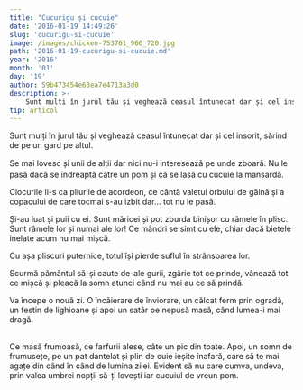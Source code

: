 ```yaml
---
title: "Cucurigu și cucuie"
date: '2016-01-19 14:49:26'
slug: 'cucurigu-si-cucuie'
image: /images/chicken-753761_960_720.jpg
path: '2016-01-19-cucurigu-si-cucuie.md'
year: '2016'
month: '01'
day: '19'
author: 59b473454e63ea7e4713a3d0
description: >-
    Sunt mulți în jurul tău și veghează ceasul întunecat dar și cel insorit, sărind de pe un gard pe altul. Se mai lovesc și unii de alții dar nici nu-i interesează pe unde zboară. Nu le pasă dacă se înd
tip: articol
---
```

<div class="kg-card-markdown"><p>Sunt mulți în jurul tău și veghează ceasul întunecat dar și cel insorit, sărind de pe un gard pe altul. </p>
<p><span style="line-height: 20.8px;">Se mai </span>lovesc<span style="line-height: 20.8px;"> și </span>unii<span style="line-height: 20.8px;"> de </span><span style="line-height: 20.8px;">alții </span>dar nici nu-i interesează pe unde zboară. Nu le pasă dacă se îndreaptă către un pom și că se lasă cu cucuie la mansardă.</p>
<p>Ciocurile li-s ca pliurile de acordeon, ce cântă vaietul orbului de găină și a copacului de care tocmai s-au izbit dar... tot nu le pasă.</p>
<p>Și-au luat și puii cu ei. Sunt măricei și pot zburda binișor cu râmele în plisc. Sunt râmele lor și numai ale lor! Ce mândri se simt cu ele, chiar dacă bietele inelate acum nu mai mișcă.</p>
<p>Cu așa pliscuri puternice, totul își pierde suflul în strânsoarea lor.</p>
<p>Scurmă pământul să-și caute de-ale gurii, zgârie tot ce prinde, vânează tot ce mișcă și pleacă la somn atunci când nu mai au ce să prindă.</p>
<p>Va începe o nouă zi. O încăierare de înviorare, un călcat ferm prin ogradă, un festin de lighioane și apoi un satâr pe nepusă masă, când lumea-i mai dragă.</p>
<p><br />
Ce masă frumoasă, ce farfurii alese, câte un pic din toate. Apoi, un somn de frumusețe, pe un pat dantelat și plin de cuie ieșite înafară, care să te mai agațe din când în când de lumina zilei. Evident să nu care cumva, undeva, prin valea umbrei nopții să-ți lovești iar cucuiul de vreun pom.</p>
</div>
    
